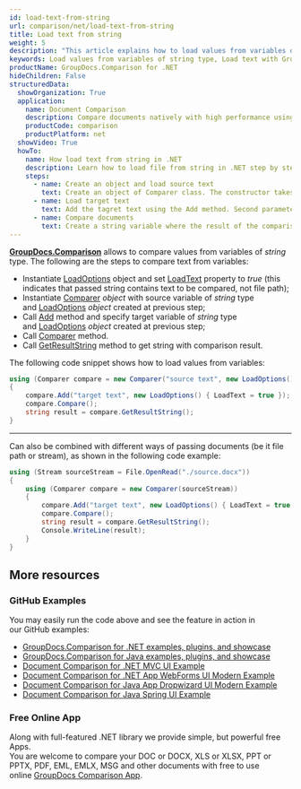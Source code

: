 ```yaml
---
id: load-text-from-string
url: comparison/net/load-text-from-string
title: Load text from string
weight: 5
description: "This article explains how to load values from variables of string type when using GroupDocs.Comparison for .NET."
keywords: Load values from variables of string type, Load text with GroupDocs.Comparison
productName: GroupDocs.Comparison for .NET
hideChildren: False
structuredData:
  showOrganization: True
  application:    
    name: Document Comparison   
    description: Compare documents natively with high performance using C# language and GroupDocs.Comparison for .NET
    productCode: comparison
    productPlatform: net
  showVideo: True
  howTo:
    name: How load text from string in .NET 
    description: Learn how to load file from string in .NET step by step
    steps:
      - name: Create an object and load source text
        text: Create an object of Comparer class. The constructor takes the source text by first parameter and a LoadOption object with LoadText parameter.
      - name: Load target text
        text: Add the tagret text using the Add method. Second parameter is a LoadOption object that contains LoadText = true.
      - name: Compare documents
        text: Create a string variable where the result of the comparison will be placed.
---
```

[**GroupDocs.Comparison**](https://products.groupdocs.com/comparison/net) allows to compare values from variables of *string* type.
The following are the steps to compare text from variables:

*   Instantiate [LoadOptions](https://apireference.groupdocs.com/net/comparison/groupdocs.comparison.options/loadoptions) object and set [LoadText](https://apireference.groupdocs.com/comparison/net/groupdocs.comparison.options/loadoptions/properties/loadtext) property to *true* (this indicates that passed string contains text to be compared, not file path);
*   Instantiate [Comparer](https://apireference.groupdocs.com/net/comparison/groupdocs.comparison/comparer) *object* with source variable of *string* type and [LoadOptions](https://apireference.groupdocs.com/net/comparison/groupdocs.comparison.options/loadoptions) *object* created at previous step;
*   Call [Add](https://apireference.groupdocs.com/net/comparison/groupdocs.comparison/comparer/methods/add/index) method and specify target variable of *string* type and [LoadOptions](https://apireference.groupdocs.com/net/comparison/groupdocs.comparison.options/loadoptions) *object* created at previous step;
*   Call [Comparer](https://apireference.groupdocs.com/net/comparison/groupdocs.comparison/comparer) method.
*   Call [GetResultString](https://apireference.groupdocs.com/comparison/net/groupdocs.comparison/comparer/methods/getresultstring) method to get string with comparison result.

The following code snippet shows how to load values from variables:
```csharp
using (Comparer compare = new Comparer("source text", new LoadOptions() { LoadText = true }))
{
    compare.Add("target text", new LoadOptions() { LoadText = true });
    compare.Compare();
    string result = compare.GetResultString();
}
```
---

Can also be combined with different ways of passing documents (be it file path or stream), as shown in the following code example:
```csharp
using (Stream sourceStream = File.OpenRead("./source.docx"))
{
    using (Comparer compare = new Comparer(sourceStream))
    {
        compare.Add("target text", new LoadOptions() { LoadText = true });
        compare.Compare();
        string result = compare.GetResultString();
        Console.WriteLine(result);
    }
}
```

## More resources
### GitHub Examples
You may easily run the code above and see the feature in action in our GitHub examples:
*   [GroupDocs.Comparison for .NET examples, plugins, and showcase](https://github.com/groupdocs-comparison/GroupDocs.Comparison-for-.NET)
*   [GroupDocs.Comparison for Java examples, plugins, and showcase](https://github.com/groupdocs-comparison/GroupDocs.Comparison-for-Java)
*   [Document Comparison for .NET MVC UI Example](https://github.com/groupdocs-comparison/GroupDocs.Comparison-for-.NET-MVC)
*   [Document Comparison for .NET App WebForms UI Modern Example](https://github.com/groupdocs-comparison/GroupDocs.Comparison-for-.NET-WebForms)
*   [Document Comparison for Java App Dropwizard UI Modern Example](https://github.com/groupdocs-comparison/GroupDocs.Comparison-for-Java-Dropwizard)
*   [Document Comparison for Java Spring UI Example](https://github.com/groupdocs-comparison/GroupDocs.Comparison-for-Java-Spring)
    
### Free Online App
Along with full-featured .NET library we provide simple, but powerful free Apps.  
You are welcome to compare your DOC or DOCX, XLS or XLSX, PPT or PPTX, PDF, EML, EMLX, MSG and other documents with free to use online [GroupDocs Comparison App](https://products.groupdocs.app/comparison).
